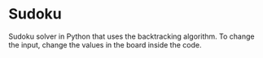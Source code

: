 # Sudoku
Sudoku solver in Python that uses the backtracking algorithm. To change the input, change the values in the board inside the code. 

